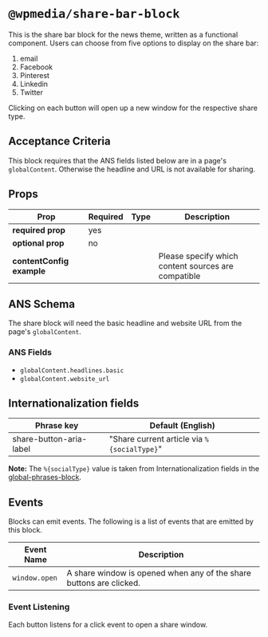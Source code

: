 # `@wpmedia/share-bar-block`

This is the share bar block for the news theme, written as a functional component. Users can choose from five options to display on the share bar:

1. email
2. Facebook
3. Pinterest
4. Linkedin
5. Twitter

Clicking on each button will open up a new window for the respective share type.

## Acceptance Criteria

This block requires that the ANS fields listed below are in a page's `globalContent`. Otherwise the headline
and URL is not available for sharing.

## Props

| **Prop**                  | **Required** | **Type** | **Description**                                     |
| ------------------------- | ------------ | -------- | --------------------------------------------------- |
| **required prop**         | yes          |          |                                                     |
| **optional prop**         | no           |          |                                                     |
| **contentConfig example** |              |          | Please specify which content sources are compatible |

## ANS Schema

The share block will need the basic headline and website URL from the page's `globalContent`.

### ANS Fields

- `globalContent.headlines.basic`
- `globalContent.website_url`

## Internationalization fields

| Phrase key              | Default (English)                           |
| ----------------------- | ------------------------------------------- |
| share-button-aria-label | "Share current article via `%{socialType}`" |

**Note:** The `%{socialType}` value is taken from Internationalization fields in the
[global-phrases-block](https://github.com/WPMedia/arc-themes-blocks/tree/arc-themes-release-version-2.0.1/blocks/global-phrases-block).

## Events

Blocks can emit events. The following is a list of events that are emitted by this block.

| **Event Name** | **Description**                                                     |
| -------------- | ------------------------------------------------------------------- |
| `window.open`  | A share window is opened when any of the share buttons are clicked. |

### Event Listening

Each button listens for a click event to open a share window.
